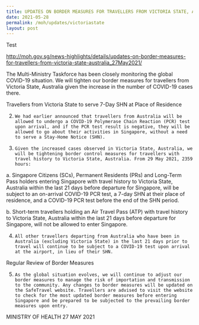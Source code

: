 ```yaml
---
title: UPDATES ON BORDER MEASURES FOR TRAVELLERS FROM VICTORIA STATE, AUSTRALIA
date: 2021-05-28
permalink: /moh/updates/victoriastate
layout: post
---
```

Test 

<a>http://moh.gov.sg/news-highlights/details/updates-on-border-measures-for-travellers-from-victoria-state-australia_27May2021/</a>

The Multi-Ministry Taskforce has been closely monitoring the global COVID-19 situation. We will tighten our border measures for travellers from Victoria State, Australia given the increase in the number of COVID-19 cases there.

Travellers from Victoria State to serve 7-Day SHN at Place of Residence 

2.     We had earlier announced that travellers from Australia will be allowed to undergo a COVID-19 Polymerase Chain Reaction (PCR) test upon arrival, and if the PCR test result is negative, they will be allowed to go about their activities in Singapore, without a need to serve a Stay-Home Notice (SHN).

3.     Given the increased cases observed in Victoria State, Australia, we will be tightening border control measures for travellers with travel history to Victoria State, Australia. From 29 May 2021, 2359 hours:

a.  Singapore Citizens (SCs), Permanent Residents (PRs) and Long-Term Pass holders entering Singapore with travel history to Victoria State, Australia within the last 21 days before departure for Singapore, will be subject to an on-arrival COVID-19 PCR test, a 7-day SHN at their place of residence, and a COVID-19 PCR test before the end of the SHN period. 

b.  Short-term travellers holding an Air Travel Pass (ATP) with travel history to Victoria State, Australia within the last 21 days before departure for Singapore, will not be allowed to enter Singapore.

4.     All other travellers departing from Australia who have been in Australia (excluding Victoria State) in the last 21 days prior to travel will continue to be subject to a COVID-19 test upon arrival at the airport, in lieu of their SHN.  

Regular Review of Border Measures

5.     As the global situation evolves, we will continue to adjust our border measures to manage the risk of importation and transmission to the community. Any changes to border measures will be updated on the SafeTravel website. Travellers are advised to visit the website to check for the most updated border measures before entering Singapore and be prepared to be subjected to the prevailing border measures upon entry.

MINISTRY OF HEALTH
27 MAY 2021



